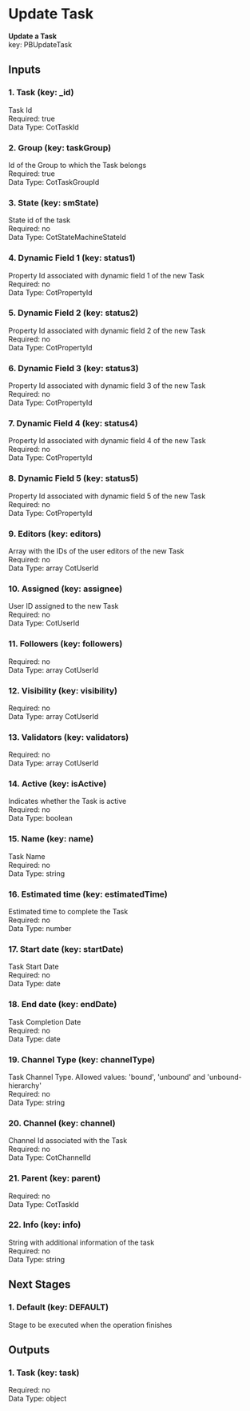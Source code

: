 # Update Task  
  
**Update a Task**  
key: PBUpdateTask  
## Inputs  
### 1. Task (key: _id)  
Task Id  
Required: true  
Data Type: CotTaskId   
### 2. Group (key: taskGroup)  
Id of the Group to which the Task belongs  
Required: true  
Data Type: CotTaskGroupId   
### 3. State (key: smState)  
State id of the task  
Required: no  
Data Type: CotStateMachineStateId   
### 4. Dynamic Field 1 (key: status1)  
Property Id associated with dynamic field 1 of the new Task  
Required: no  
Data Type: CotPropertyId   
### 5. Dynamic Field 2 (key: status2)  
Property Id associated with dynamic field 2 of the new Task  
Required: no  
Data Type: CotPropertyId   
### 6. Dynamic Field 3 (key: status3)  
Property Id associated with dynamic field 3 of the new Task  
Required: no  
Data Type: CotPropertyId   
### 7. Dynamic Field 4 (key: status4)  
Property Id associated with dynamic field 4 of the new Task  
Required: no  
Data Type: CotPropertyId   
### 8. Dynamic Field 5 (key: status5)  
Property Id associated with dynamic field 5 of the new Task  
Required: no  
Data Type: CotPropertyId   
### 9. Editors (key: editors)  
Array with the IDs of the user editors of the new Task  
Required: no  
Data Type: array CotUserId  
### 10. Assigned (key: assignee)  
User ID assigned to the new Task  
Required: no  
Data Type: CotUserId   
### 11. Followers (key: followers)  
  
Required: no  
Data Type: array CotUserId  
### 12. Visibility (key: visibility)  
  
Required: no  
Data Type: array CotUserId  
### 13. Validators (key: validators)  
  
Required: no  
Data Type: array CotUserId  
### 14. Active (key: isActive)  
Indicates whether the Task is active  
Required: no  
Data Type: boolean   
### 15. Name (key: name)  
Task Name  
Required: no  
Data Type: string   
### 16. Estimated time (key: estimatedTime)  
Estimated time to complete the Task  
Required: no  
Data Type: number   
### 17. Start date (key: startDate)  
Task Start Date  
Required: no  
Data Type: date   
### 18. End date (key: endDate)  
Task Completion Date  
Required: no  
Data Type: date   
### 19. Channel Type (key: channelType)  
Task Channel Type. Allowed values: 'bound', 'unbound' and 'unbound-hierarchy'  
Required: no  
Data Type: string   
### 20. Channel (key: channel)  
Channel Id associated with the Task  
Required: no  
Data Type: CotChannelId   
### 21. Parent (key: parent)  
  
Required: no  
Data Type: CotTaskId   
### 22. Info (key: info)  
String with additional information of the task  
Required: no  
Data Type: string   
## Next Stages  
### 1. Default (key: DEFAULT)  
Stage to be executed when the operation finishes  
## Outputs  
### 1. Task (key: task)  
  
Required: no  
Data Type: object 
